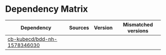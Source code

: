 # Dependency Matrix

Dependency | Sources | Version | Mismatched versions
---------- | ------- | ------- | -------------------
[cb-kubecd/bdd-nh-1578346030](https://github.com/cb-kubecd/bdd-nh-1578346030.git) |  | []() | 
